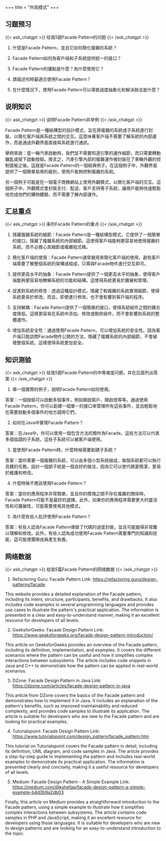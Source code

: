 +++
title = "外观模式"
+++
## 习题预习
{{< ask_chatgpt >}}
给我5题Facade Pattern的问题
{{< /ask_chatgpt >}}



1. 什麼是Facade Pattern，並且它如何簡化複雜的系統？

2. Facade Pattern如何為客戶端和子系統提供統一的接口？

3. Facade Pattern的優點是什麼？為什麼使用它？

4. 請描述何時最適合使用Facade Pattern？

5. 在什麼情況下，使用Facade Pattern可以導致過度抽象化和解決辦法是什麼？   

## 说明知识
{{< ask_chatgpt >}}
说明Facade Pattern并举例
{{< /ask_chatgpt >}}



Facade Pattern是一種結構型的設計模式，旨在將複雜的系統或子系統進行封裝，以簡化客戶端與系統之間的交互。這意味著客戶端不需要了解系統的內部運作，而是通過外觀界面直接與系統進行通訊。

舉例來說：當一輛汽車啟動時，我們並不需要知道引擎的運作細節，而只需要轉動鑰匙或按下啟動按鈕。換言之，汽車引擎內部的複雜運作被封裝在了車輛外觀的控制面板之後。這就是Facade Pattern的一個經典例子。在這個例子中，外觀界面提供了一個簡單易用的級別，使用戶能夠控制複雜的系統。

另一個例子可能是在一個電子商務網站上使用外觀模式，以簡化客戶端的交互。這個例子中，外觀模式會封裝支付、配送、客戶支持等子系統，讓用戶能夠快速輕鬆地完成他們的購物體驗，而不需要了解內部運作。   

## 汇总重点
{{< ask_chatgpt >}}
条列Facade Pattern的重点
{{< /ask_chatgpt >}}



1. 隱藏複雜系統的細節：Facade Pattern是一種結構型模式，它提供了一個簡單的接口，隱藏了複雜系統的內部細節。這使得客戶端能夠更容易地使用複雜的系統，而不必擔心其細節或複雜程式碼。

2. 簡化客戶端的使用：Facade Pattern通常被用來簡化客戶端的使用，避免客戶端需要了解整個系統的架構或組成，只需與Facade物件進行交互即可。

3. 提供更高水平的抽象：Facade Pattern提供了一個更高水平的抽象，使得客戶端能夠更容易地瞭解系統的功能和結構。這使得系統更易於擴展和管理。

4. 促進對系統的修改：透過這種設計模式，隱藏了較複雜的系統實現細節，使得系統更易於修改。而且，即使進行修改，也不會影響到客戶端的程序。

5. 支持解耦：Facade Pattern提供了一個簡單的接口，使得系統組件之間的耦合度降低。這樣更容易在系統中添加、修改或刪除組件，而不會影響到系統的整體運作。

6. 增加系統安全性：通過使用Facade Pattern，可以增加系統的安全性。因為客戶端只能訪問Facade物件公開的方法，隱藏了複雜系統的內部細節，不會破壞整個系統，這樣使得系統更加安全。   

## 知识测验
{{< ask_chatgpt >}}
给我5题Facade Pattern的中等难度问题，并在后面列出答案
{{< /ask_chatgpt >}}



1. 舉一個實際的例子，說明Facade Pattern如何使用。

答案：一個按鈕可以啟動多個事件，例如開啟窗戶、開啟燈等等。通過使用Facade Pattern，你可以創建一個單一的接口來管理所有這些事件，並且輕鬆地在需要啟動多個事件的地方調用它們。


2. 如何在Java中實現Facade Pattern？

答案：在Java中，你可以使用一個包含方法的類作為Facade。這些方法可以代表多個協調的子系統，這些子系統可以被客戶端使用。


3. 當使用Facade Pattern時，什麼時候需要創建子系統？

答案：當你需要一個複雜的系統，可以由多個小型系統組成，每個系統都可以執行具體的任務。設計一個部子統是一個良好的做法，因為它可以使代碼更簡潔，更易於維護和修改。


4. 什麼時候不應該使用Facade Pattern？

答案：當你的應用程序非常簡單，並且你的模塊之間不存在複雜的關係時，Facade Pattern可能不是最好的選擇。此外，如果你的應用程序需要更大的靈活性和可擴展性，可能需要使用其他模式。


5. 為什麼有些人批評使用Facade Pattern？


答案：有些人認為Facade Pattern導致了代碼的過度封裝，並且可能變得非常難以理解和修改。此外，有些人認為成功使用Facade Pattern需要專門的知識和技能，這可能使團隊成員產生負擔。   

## 网络数据
{{< ask_chatgpt >}}
给我5篇Facade Pattern的网络数据
{{< /ask_chatgpt >}}



1) Refactoring Guru: Facade Pattern
Link: https://refactoring.guru/design-patterns/facade

This website provides a detailed explanation of the Facade pattern, including its intent, structure, participants, benefits, and drawbacks. It also includes code examples in several programming languages and provides use cases to illustrate the pattern's practical application. The information is presented in a clear and easy-to-understand manner, making it an excellent resource for developers of all levels.

2) GeeksforGeeks: Facade Design Pattern
Link: https://www.geeksforgeeks.org/facade-design-pattern-introduction/

This article on GeeksforGeeks provides an overview of the Facade pattern, including its definition, implementation, and examples. It covers the different scenarios where the pattern can be useful and how it simplifies complex interactions between subsystems. The article includes code snippets in Java and C++ to demonstrate how the pattern can be applied in real-world scenarios.

3) DZone: Facade Design Pattern in Java
Link: https://dzone.com/articles/facade-design-pattern-in-java

This article from DZone covers the basics of the Facade pattern and demonstrates how to implement it in Java. It includes an explanation of the pattern's benefits, such as improved maintainability and reduced complexity, and provides code samples to illustrate its application. The article is suitable for developers who are new to the Facade pattern and are looking for practical examples.

4) Tutorialspoint: Facade Design Pattern
Link: https://www.tutorialspoint.com/design_pattern/facade_pattern.htm

This tutorial on Tutorialspoint covers the Facade pattern in detail, including its definition, UML diagram, and code samples in Java. The article provides a step-by-step guide to implementing the pattern and includes real-world examples to demonstrate its practical application. The information is presented clearly and concisely, making it a useful resource for developers of all levels.

5) Medium: Facade Design Pattern - A Simple Example
Link: https://medium.com/@kshefaq/facade-design-pattern-a-simple-example-b4d0b9a2db03

Finally, this article on Medium provides a straightforward introduction to the Facade pattern, using a simple example to illustrate how it simplifies complex interactions between subsystems. The article contains code samples in PHP and JavaScript, making it an excellent resource for developers using those languages. It is suitable for developers who are new to design patterns and are looking for an easy-to-understand introduction to the topic.   

